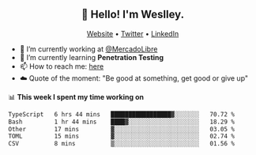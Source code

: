 <h2 align="center">👋 Hello! I'm Weslley.</h2>
<p align="center">
  <a href="http://weslleyneri.com.br">Website</a> •
  <a href="https://twitter.com/Weslley_Neri">Twitter</a> •
  <a href="https://www.linkedin.com/in/weslley-neri-3658908b">LinkedIn</a>
</p>


- 🔭 I’m currently working at [@MercadoLibre](https://github.com/mercadolibre)
- 🌱 I’m currently learning **Penetration Testing**
- 📫 How to reach me: [here](mailto:weslley39@gmail.com)
- ☁️ Quote of the moment: "Be good at something, get good or give up"

📊 **This week I spent my time working on**
<!--START_SECTION:waka-->

```txt
TypeScript   6 hrs 44 mins   █████████████████▓░░░░░░░   70.72 %
Bash         1 hr 44 mins    ████▓░░░░░░░░░░░░░░░░░░░░   18.29 %
Other        17 mins         ▓░░░░░░░░░░░░░░░░░░░░░░░░   03.05 %
TOML         15 mins         ▓░░░░░░░░░░░░░░░░░░░░░░░░   02.74 %
CSV          8 mins          ▒░░░░░░░░░░░░░░░░░░░░░░░░   01.56 %
```

<!--END_SECTION:waka-->

<!-- Inspired by https://github.com/gruselhaus/gruselhaus -->